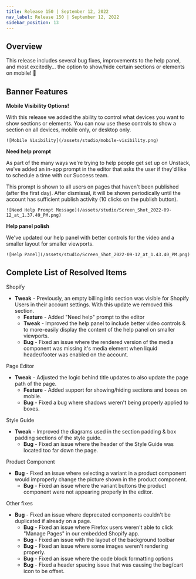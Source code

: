 ```yaml
---
title: Release 150 | September 12, 2022
nav_label: Release 150 | September 12, 2022
sidebar_position: 13
---
```


## Overview

This release includes several bug fixes, improvements to the help panel, and most excitedly... the option to show/hide
certain sections or elements on mobile! 🎉

## Banner Features

**Mobile Visibility Options!**

With this release we added the ability to control what devices you want to show sections or elements. You can now use
these controls to show a section on all devices, mobile only, or desktop only.

    ![Mobile Visibility](/assets/studio/mobile-visibility.png)

**Need help prompt**

As part of the many ways we're trying to help people get set up on Unstack, we've added an in-app prompt in the editor
that asks the user if they'd like to schedule a time with our Success team.

This prompt is shown to all users on pages that haven't been published (after the first day). After dismissal, it will
be shown periodically until the account has sufficient publish activity (10 clicks on the publish button).

    ![Need Help Prompt Message](/assets/studio/Screen_Shot_2022-09-12_at_1.37.49_PM.png) 

**Help panel polish**

We've updated our help panel with better controls for the video and a smaller layout for smaller viewports.

    ![Help Panel](/assets/studio/Screen_Shot_2022-09-12_at_1.43.40_PM.png)

## Complete List of Resolved Items

Shopify

* **Tweak** - Previously, an empty billing info section was visible for Shopify Users in their account settings.
  With this update we removed this section.
    + **Feature** - Added "Need help" prompt to the editor
    + **Tweak** - Improved the help panel to include better video controls & to more-easily display the content of
      the help panel on smaller viewports.
    + **Bug** - Fixed an issue where the rendered version of the media component was missing it's media element when
      liquid header/footer was enabled on the account.

Page Editor

* **Tweak** - Adjusted the logic behind title updates to also update the page path of the page.
    + **Feature** - Added support for showing/hiding sections and boxes on mobile.
    + **Bug** - Fixed a bug where shadows weren't being properly applied to boxes.

Style Guide

* **Tweak** - Improved the diagrams used in the section padding & box padding sections of the style guide.
    + **Bug** - Fixed an issue where the header of the Style Guide was located too far down the page.

Product Component

* **Bug** - Fixed an issue where selecting a variant in a product component would improperly change the picture
  shown in the product component.
    + **Bug** - Fixed an issue where the variant buttons the product component were not appearing properly in the
      editor.

Other fixes

* **Bug** - Fixed an issue where deprecated components couldn't be duplicated if already on a page.
    + **Bug** - Fixed an issue where Firefox users weren't able to click "Manage Pages" in our embedded Shopify app.
    + **Bug** - Fixed an issue with the layout of the background toolbar
    + **Bug** - Fixed an issue where some images weren't rendering properly.
    + **Bug** - Fixed an issue where the code block formatting options
    + **Bug** - Fixed a header spacing issue that was causing the bag/cart icon to be offset.

